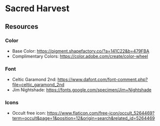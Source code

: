 # Sacred Harvest

## Resources

### Color

- Base Color: https://pigment.shapefactory.co/?a=141C22&b=479FBA
- Complimentary Colors: https://color.adobe.com/create/color-wheel

### Font

- Celtic Garamond 2nd: https://www.dafont.com/font-comment.php?file=celtic_garamond_2nd
- Jim Nightshade: https://fonts.google.com/specimen/Jim+Nightshade

### Icons

- Occult free icon: https://www.flaticon.com/free-icon/occult_5264469?term=occult&page=1&position=12&origin=search&related_id=5264469
